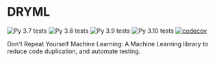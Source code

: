 # DRYML

![Py 3.7 tests](https://github.com/ncsa/dryml/actions/workflows/test37.yaml/badge.svg)
![Py 3.8 tests](https://github.com/ncsa/dryml/actions/workflows/test38.yaml/badge.svg)
![Py 3.9 tests](https://github.com/ncsa/dryml/actions/workflows/test39.yaml/badge.svg)
![Py 3.10 tests](https://github.com/ncsa/dryml/actions/workflows/test310.yaml/badge.svg)
[![codecov](https://codecov.io/gh/ncsa/dryml/branch/main/graph/badge.svg?token=ELz0TSuOzo)](https://codecov.io/gh/ncsa/dryml)

Don't Repeat Yourself Machine Learning: A Machine Learning library to reduce code duplication, and automate testing.
